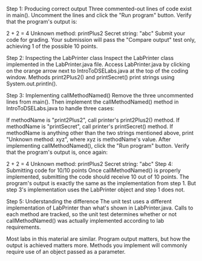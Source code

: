Step 1: Producing correct output
Three commented-out lines of code exist in main(). Uncomment the lines and click the "Run program" button. Verify that the program's output is:

2 + 2 = 4
Unknown method: printPlus2
Secret string: "abc"
Submit your code for grading. Your submission will pass the "Compare output" test only, achieving 1 of the possible 10 points.

Step 2: Inspecting the LabPrinter class
Inspect the LabPrinter class implemented in the LabPrinter.java file. Access LabPrinter.java by clicking on the orange arrow next to IntroToDSELabs.java at the top of the coding window. Methods print2Plus2() and printSecret() print strings using System.out.println().

Step 3: Implementing callMethodNamed()
Remove the three uncommented lines from main(). Then implement the callMethodNamed() method in IntroToDSELabs.java to handle three cases:

If methodName is "print2Plus2", call printer's print2Plus2() method.
If methodName is "printSecret", call printer's printSecret() method.
If methodName is anything other than the two strings mentioned above, print "Unknown method: xyz", where xyz is methodName's value.
After implementing callMethodNamed(), click the "Run program" button. Verify that the program's output is, once again:

2 + 2 = 4
Unknown method: printPlus2
Secret string: "abc"
Step 4: Submitting code for 10/10 points
Once callMethodNamed() is properly implemented, submitting the code should receive 10 out of 10 points. The program's output is exactly the same as the implementation from step 1. But step 3's implementation uses the LabPrinter object and step 1 does not.

Step 5: Understanding the difference
The unit test uses a different implementation of LabPrinter than what's shown in LabPrinter.java. Calls to each method are tracked, so the unit test determines whether or not callMethodNamed() was actually implemented according to lab requirements.

Most labs in this material are similar. Program output matters, but how the output is achieved matters more. Methods you implement will commonly require use of an object passed as a parameter.
